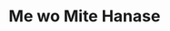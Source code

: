 --- 
title: "Me wo Mite Hanase"
publishdate: "2019-3-31T16:48:46+02:00"
src: "https://365manga.net/manga/me-wo-mite-hanase"
image: "https://data.365manga.net/images/thumbnails/24371-me-wo-mite-hanase.jpg"
description: "From Kotonoha After getting beaten up by a bunch of thugs, an apathetic man who is afraid of looking other people in the eyes wakes up in the hospital, only to discover to his horror that he literally can’t see other people’s eyes."
---